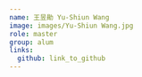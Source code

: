 ```yaml
---
name: 王昱勛 Yu-Shiun Wang 
image: images/Yu-Shiun Wang.jpg 
role: master
group: alum
links:
  github: link_to_github 
---
```

